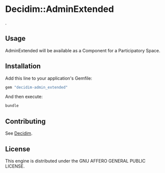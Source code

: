 # Decidim::AdminExtended

.

## Usage

AdminExtended will be available as a Component for a Participatory
Space.

## Installation

Add this line to your application's Gemfile:

```ruby
gem "decidim-admin_extended"
```

And then execute:

```bash
bundle
```

## Contributing

See [Decidim](https://github.com/decidim/decidim).

## License

This engine is distributed under the GNU AFFERO GENERAL PUBLIC LICENSE.
